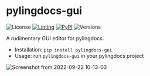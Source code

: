 # pylingdocs-gui

![License](https://img.shields.io/github/license/fmatter/pylingdocs-gui)
[![Linting](https://img.shields.io/github/workflow/status/fmatter/pylingdocs-gui/lint?label=linting)](https://github.com/fmatter/pylingdocs-gui/actions/workflows/lint.yml)
[![PyPI](https://img.shields.io/pypi/v/pylingdocs-gui.svg)](https://pypi.org/project/pylingdocs-gui)
![Versions](https://img.shields.io/pypi/pyversions/pylingdocs-gui)

A rudimentary GUI editor for pylingdocs.

* Installation: `pip install pylingdocs-gui`
* Usage: run `pylingdocs-gui` in your pylingdocs project

![Screenshot from 2022-09-22 10-13-03](https://user-images.githubusercontent.com/2378389/191810571-90272c83-37e3-408a-b7ee-4983a23cbef0.png)
